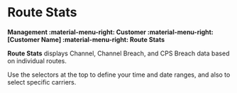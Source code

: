 # Route Stats
**Management :material-menu-right: Customer :material-menu-right: [Customer Name] :material-menu-right: Route Stats**

**Route Stats** displays Channel, Channel Breach, and CPS Breach data based on individual routes. 

Use the selectors at the top to define your time and date ranges, and also to select specific carriers. 
